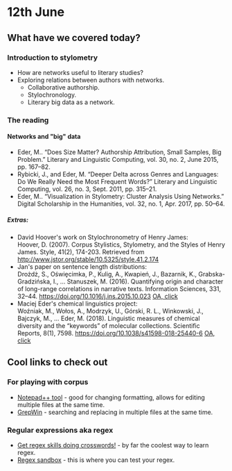 # 12th June
## What have we covered today?
### Introduction to stylometry
* How are networks useful to literary studies?
* Exploring relations between authors with networks.
  * Collaborative authorship.
  * Stylochronology.
  * Literary big data as a network.  
  
### The reading
#### Networks and "big" data
* Eder, M.. “Does Size Matter? Authorship Attribution, Small Samples, Big Problem.” Literary and Linguistic Computing, vol. 30, no. 2, June 2015, pp. 167–82.  
* Rybicki, J., and Eder, M. “Deeper Delta across Genres and Languages: Do We Really Need the Most Frequent Words?” Literary and Linguistic Computing, vol. 26, no. 3, Sept. 2011, pp. 315–21.  
* Eder, M.. “Visualization in Stylometry: Cluster Analysis Using Networks.” Digital Scholarship in the Humanities, vol. 32, no. 1, Apr. 2017, pp. 50–64.  

##### Extras:
* David Hoover's work on Stylochronometry of Henry James:  
Hoover, D. (2007). Corpus Stylistics, Stylometry, and the Styles of Henry James. Style, 41(2), 174-203. Retrieved from http://www.jstor.org/stable/10.5325/style.41.2.174  
* Jan's paper on sentence length distributions:  
Drożdż, S., Oświȩcimka, P., Kulig, A., Kwapień, J., Bazarnik, K., Grabska-Gradzińska, I., … Stanuszek, M. (2016). Quantifying origin and character of long-range correlations in narrative texts. Information Sciences, 331, 32–44. https://doi.org/10.1016/j.ins.2015.10.023 [OA, click](https://www.sciencedirect.com/science/article/pii/S0020025515007513)
* Maciej Eder's chemical linguistics project:   
Woźniak, M., Wołos, A., Modrzyk, U., Górski, R. L., Winkowski, J., Bajczyk, M., … Eder, M. (2018). Linguistic measures of chemical diversity and the “keywords” of molecular collections. Scientific Reports, 8(1), 7598. https://doi.org/10.1038/s41598-018-25440-6
[OA, click](https://www.nature.com/articles/s41598-018-25440-6)

## Cool links to check out
### For playing with corpus
* [Notepad++ tool](https://notepad-plus-plus.org/) - good for changing formatting, allows for editing multiple files at the same time.  
* [GrepWin](https://tools.stefankueng.com/grepWin.html) - searching and replacing in multiple files at the same time.
### Regular expressions aka regex
* [Get regex skills doing crosswords!](https://regexcrossword.com/) - by far the coolest way to learn regex.  
* [Regex sandbox](https://regex101.com/) - this is where you can test your regex.  
